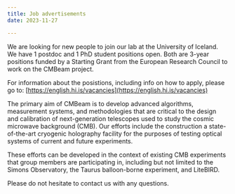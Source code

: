```yaml
---
title: Job advertisements
date: 2023-11-27

---
```

We are looking for new people to join our lab at the University of Iceland. We have 1 postdoc and 1 PhD student positions open. Both are 3-year positions funded by a Starting Grant from the European Research Council to work on the CMBeam project.

For information about the posistions, including info on how to apply, please go to: [https://english.hi.is/vacancies](https://english.hi.is/vacancies)

The primary aim of CMBeam is to develop advanced algorithms, measurement systems, and methodologies that are critical to the design and calibration of next-generation telescopes used to study the cosmic microwave background (CMB). Our efforts include the construction a state-of-the-art cryogenic holography facility for the purposes of testing optical systems of current and future experiments.

These efforts can be developed in the context of existing CMB experiments that group members are participating in, including but not limited to the Simons Observatory, the Taurus balloon-borne experiment, and LiteBIRD.

Please do not hesitate to contact us with any questions.


<!--more-->